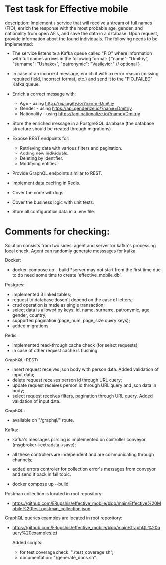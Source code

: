 # Test task for Effective mobile
description:
Implement a service that will receive a stream of full names (FIO), enrich the response with the most probable age, gender, and nationality from open APIs, 
and save the data in a database. Upon request, provide information about the found individuals. The following needs to be implemented:
  - The service listens to a Kafka queue called "FIO," where information with full names arrives in the following format:
      {
        "name": "Dmitriy",
        "surname": "Ushakov",
        "patronymic": "Vasilevich" // optional
      }
  - In case of an incorrect message, enrich it with an error reason (missing required field, incorrect format, etc.) and send it to the "FIO_FAILED" Kafka queue.
  - Enrich a correct message with:
      - Age - using https://api.agify.io/?name=Dmitriy
      - Gender - using https://api.genderize.io/?name=Dmitriy
      - Nationality - using https://api.nationalize.io/?name=Dmitriy
  - Store the enriched message in a PostgreSQL database (the database structure should be created through migrations).

  - Expose REST endpoints for:
      - Retrieving data with various filters and pagination.
      - Adding new individuals.
      - Deleting by identifier.
      - Modifying entities.
  - Provide GraphQL endpoints similar to REST.
  - Implement data caching in Redis.
  - Cover the code with logs.
  - Cover the business logic with unit tests.
  - Store all configuration data in a .env file.


# Comments for checking:
Solution consists from two sides: agent and server for kafka's processing local check.
Agent can randomly generate messsages for kafka.

Docker:
  - docker-compose up --build
  *server may not start from the first time due to db need some time to create 'effective_mobile_db'.

Postgres:
  - implemented 3 linked tables;
  - request to database dosen't depend on the case of letters;
  - crud operation is made as single transaction;
  - select data is allowed by keys: id, name, surname, patronymic, age, gender, country;
  - supported pagination (page_num, page_size query keys);
  - added migrations.

Redis:
  - implemented read-through cache check (for select requests);
  - in case of other request cache is flushing.

GraphQL: REST:
  - insert request receives json body with person data. Added validation of input data;
  - delete request receives person id through URL query;
  - update request receives person id through URL query and json data in body;
  - select request receives filters, pagination through URL query. Added validation of input data.

GraphQL:
  - available on "/graphql/" route.

Kafka:
  - kafka's messages parsing is implemented on controller conveyor (msgbroker->extradata->save);
  - all these controllers are independent and are communicating through channels;
  - added errors controller for collection error's messages from conveyor and send it back in fail topic.
 
  - docker compose up --build

Postman collection is located in root repository:
- https://github.com/ERupshis/effective_mobile/blob/main/Effective%20Mobile%20test.postman_collection.json

GraphQL queries examples are located in root repository:
- https://github.com/ERupshis/effective_mobile/blob/main/GraphQL%20query%20examples.txt

  Added scripts:
    - for test coverage check: "./test_coverage.sh";
    - documentation: "./generate_docs.sh".
